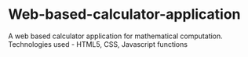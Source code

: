 # Web-based-calculator-application
A web based calculator application for mathematical computation.
Technologies used - HTML5, CSS, Javascript functions

